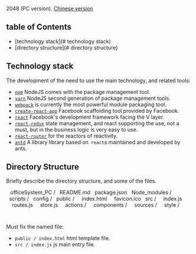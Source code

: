 2048 (PC version).
[Chinese version](https://github.com/minhLake/2048)

## table of Contents

- [technology stack](# technology stack)
- [directory structure](# directory structure)

## Technology stack

The development of the need to use the main technology, and related tools:

* [`npm`](https://www.npmjs.com/) NodeJS comes with the package management tool.
* [`yarn`](https://yarnpkg.com/lang/en/) NodeJS second generation of package management tools.
* [`webpack`](https://github.com/webpack/webpack) is currently the most powerful module packaging tool.
* [`create-react-app`](https://github.com/facebookincubator/create-react-app) Facebook scaffolding tool provided by Facebook.
* [`react`](https://github.com/facebook/react) Facebook's development framework facing the V layer.
* [`react-redux`](https://github.com/reactjs/react-redux) state management, and react supporting the use, not a must, but in the business logic is very easy to use.
* [`react-router`](https://github.com/ReactTraining/react-router) for the reactors of reactivity.
* [`antd`](https://ant.design/index-cn) A library library based on` react`s maintained and developed by ants.

## Directory Structure

Briefly describe the directory structure, and some of the files.

`` ``
officeSystem_PC /
  README.md
  package.json
  Node_modules /
  scripts /
  config /
  public /
    index.html
    favicon.ico
  src /
    index.js
    routes.js
    store.js
    actions /
    components /
    sources /
    style /

`` ``

Must fix the named file:

* `public / index.html` html template file.
* `src / index.js` js main entry file.